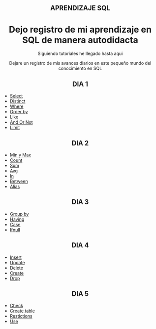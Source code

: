 <h2 align="center">APRENDIZAJE SQL</h2>

<h1 align="center">Dejo registro de mi aprendizaje en SQL de manera autodidacta</h1>


<p align="center">Siguiendo tutoriales he llegado hasta aqui</p>
<p align="center">Dejare un registro de mis avances diarios en este pequeño mundo del conocimiento en SQL</p>

<h2 align="center"><strong>DIA 1</strong></h2>

<ul>
    <li><a href="https://github.com/SladeSylvain/Aprendizaje-SQL/blob/main/Reading/01%20select.sql">Select</a></li>
    <li><a href="https://github.com/SladeSylvain/Aprendizaje-SQL/blob/main/Reading/02%20distinct.sql">Distinct</a></li>
    <li><a href="https://github.com/SladeSylvain/Aprendizaje-SQL/blob/main/Reading/03%20where.sql">Where</a></li>
    <li><a href="https://github.com/SladeSylvain/Aprendizaje-SQL/blob/main/Reading/04%20order%20by.sql">Order by</a></li>
    <li><a href="https://github.com/SladeSylvain/Aprendizaje-SQL/blob/main/Reading/05%20like.sql">Like</a></li>
    <li><a href="https://github.com/SladeSylvain/Aprendizaje-SQL/blob/main/Reading/06%20and%20or%20not.sql">And Or Not</a></li>
    <li><a href="https://github.com/SladeSylvain/Aprendizaje-SQL/blob/main/Reading/07%20limit.sql">Limit</a></li>
</ul>

<h2 align="center"><strong>DIA 2</strong></h2>


<ul>
    <li><a href="https://github.com/SladeSylvain/Aprendizaje-SQL/blob/main/Reading/09%20minmax.sql">Min y Max</a></li>
    <li><a href="https://github.com/SladeSylvain/Aprendizaje-SQL/blob/main/Reading/10%20count.sql">Count</a></li>
    <li><a href="https://github.com/SladeSylvain/Aprendizaje-SQL/blob/main/Reading/11%20sum.sql">Sum</a></li>
    <li><a href="https://github.com/SladeSylvain/Aprendizaje-SQL/blob/main/Reading/12%20avg.sql">Avg</a></li>
    <li><a href="https://github.com/SladeSylvain/Aprendizaje-SQL/blob/main/Reading/13%20in.sql">In</a></li>
    <li><a href="https://github.com/SladeSylvain/Aprendizaje-SQL/blob/main/Reading/14%20between.sql">Between</a></li>
    <li><a href="https://github.com/SladeSylvain/Aprendizaje-SQL/blob/main/Reading/15%20alias.sql">Alias</a></li>
</ul>

<h2 align="center"><strong>DIA 3</strong></h2>


<ul>
    <li><a href="https://github.com/SladeSylvain/Aprendizaje-SQL/blob/main/Reading/16%20group%20by.sql">Group by</a></li>
    <li><a href="https://github.com/SladeSylvain/Aprendizaje-SQL/blob/main/Reading/17%20having.sql">Having</a></li>
    <li><a href="https://github.com/SladeSylvain/Aprendizaje-SQL/blob/main/Reading/18%20case.sql">Case</a></li>
    <li><a href="https://github.com/SladeSylvain/Aprendizaje-SQL/blob/main/Reading/19%20ifnull.sql">Ifnull</a></li>

</ul>

<h2 align="center"><strong>DIA 4</strong></h2>


<ul>
    <li><a href="https://github.com/SladeSylvain/Aprendizaje-SQL/blob/main/Writing/01%20insert.sql">Insert</a></li>
    <li><a href="https://github.com/SladeSylvain/Aprendizaje-SQL/blob/main/Writing/02%20update.sql">Update</a></li>
    <li><a href="https://github.com/SladeSylvain/Aprendizaje-SQL/blob/main/Writing/03%20delete.sql">Delete</a></li>
    <li><a href="https://github.com/SladeSylvain/Aprendizaje-SQL/blob/main/Database/create.sql">Create</a></li>
    <li><a href="https://github.com/SladeSylvain/Aprendizaje-SQL/blob/main/Database/drop.sql">Drop</a></li>

</ul>

<h2 align="center"><strong>DIA 5</strong></h2>


<ul>
    <li><a href="https://github.com/SladeSylvain/Aprendizaje-SQL/blob/main/Tables/check.sql">Check</a></li>
    <li><a href="https://github.com/SladeSylvain/Aprendizaje-SQL/blob/main/Tables/create%20table.sql">Create table</a></li>
    <li><a href="https://github.com/SladeSylvain/Aprendizaje-SQL/blob/main/Tables/restrictions.sql">Restictions</a></li>
    <li><a href="https://github.com/SladeSylvain/Aprendizaje-SQL/blob/main/Tables/use.sql">Use</a></li>


</ul>